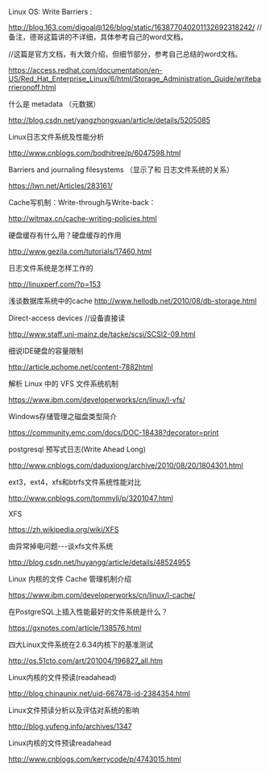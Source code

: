 Linux OS: Write Barriers  :

http://blog.163.com/digoal@126/blog/static/163877040201132692318242/      //备注，德哥这篇讲的不详细，具体参考自己的word文档。


//这篇是官方文档，有大致介绍，但细节部分，参考自己总结的word文档。

https://access.redhat.com/documentation/en-US/Red_Hat_Enterprise_Linux/6/html/Storage_Administration_Guide/writebarrieronoff.html


什么是 metadata （元数据）

http://blog.csdn.net/yangzhongxuan/article/details/5205085

Linux日志文件系统及性能分析

http://www.cnblogs.com/bodhitree/p/6047598.html

Barriers and journaling filesystems （显示了和 日志文件系统的关系）

https://lwn.net/Articles/283161/

Cache写机制：Write-through与Write-back：

http://witmax.cn/cache-writing-policies.html

硬盘缓存有什么用？硬盘缓存的作用 

http://www.gezila.com/tutorials/17460.html

日志文件系统是怎样工作的

http://linuxperf.com/?p=153

浅谈数据库系统中的cache
http://www.hellodb.net/2010/08/db-storage.html

Direct-access devices //设备直接读

http://www.staff.uni-mainz.de/tacke/scsi/SCSI2-09.html

细说IDE硬盘的容量限制

http://article.pchome.net/content-7882html

解析 Linux 中的 VFS 文件系统机制

https://www.ibm.com/developerworks/cn/linux/l-vfs/

Windows存储管理之磁盘类型简介

https://community.emc.com/docs/DOC-18438?decorator=print

postgresql 预写式日志(Write Ahead Long)

http://www.cnblogs.com/daduxiong/archive/2010/08/20/1804301.html

ext3，ext4，xfs和btrfs文件系统性能对比

http://www.cnblogs.com/tommyli/p/3201047.html

XFS

https://zh.wikipedia.org/wiki/XFS

由异常掉电问题---谈xfs文件系统

http://blog.csdn.net/huyangg/article/details/48524955


Linux 内核的文件 Cache 管理机制介绍

https://www.ibm.com/developerworks/cn/linux/l-cache/

在PostgreSQL上插入性能最好的文件系统是什么？

https://gxnotes.com/article/138576.html

四大Linux文件系统在2.6.34内核下的基准测试

http://os.51cto.com/art/201004/196827_all.htm


Linux内核的文件预读(readahead) 

http://blog.chinaunix.net/uid-667478-id-2384354.html

Linux文件预读分析以及评估对系统的影响

http://blog.yufeng.info/archives/1347

Linux内核的文件预读readahead

http://www.cnblogs.com/kerrycode/p/4743015.html




